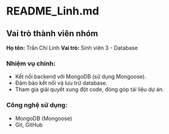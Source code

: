 # README_Linh.md

## Vai trò thành viên nhóm

**Họ tên:** Trần Chí Linh
**Vai trò:** Sinh viên 3 - Database

### Nhiệm vụ chính:
- Kết nối backend với MongoDB (sử dụng Mongoose).
- Đảm bảo kết nối và lưu trữ database.
- Tham gia giải quyết xung đột code, đóng góp tài liệu dự án.

### Công nghệ sử dụng:
- MongoDB (Mongoose)
- Git, GitHub